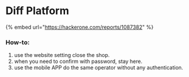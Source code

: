 # Diff Platform

{% embed url="https://hackerone.com/reports/1087382" %}

### How-to:&#x20;

1. use the website setting close the shop.
2. when you need to confirm with password, stay here.
3. use the mobile APP do the same operator without any authentication.
